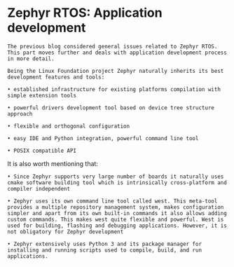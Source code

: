 # Zephyr RTOS: Application development

	The previous blog considered general issues related to Zephyr RTOS. This part moves further and deals with application development process in more detail. 

	Being the Linux Foundation project Zephyr naturally inherits its best development features and tools:

    • established infrastructure for existing platforms compilation with simple extension tools

    • powerful drivers development tool based on device tree structure approach

    • flexible and orthogonal configuration

    • easy IDE and Python integration, powerful command line tool

    • POSIX compatible API

It is also worth mentioning that:

    • Since Zephyr supports very large number of boards it naturally uses cmake software building tool which is intrinsically cross-platform and compiler independent

    • Zephyr uses its own command line tool called west. This meta-tool provides a multiple repository management system, makes configuration simpler and apart from its own built-in commands it also allows adding custom commands. This makes west quite flexible and powerful. West is used for building, flashing and debugging applications. However, it is not obligatory for Zephyr development

    • Zephyr extensively uses Python 3 and its package manager for installing and running scripts used to compile, build, and run applications.
